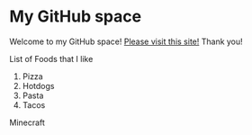 # My GitHub space
Welcome to my GitHub space! [Please visit this site!](https://wingsoffire.fandom.com/wiki/Wings_of_Fire_Wiki)
Thank you!

List of Foods that I like

1. Pizza
2. Hotdogs
3. Pasta
4. Tacos

Minecraft
